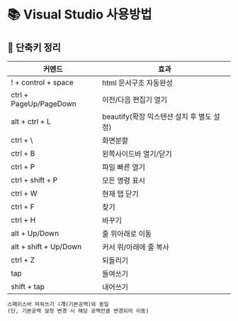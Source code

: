 # 📚 Visual Studio 사용방법

## 📌 단축키 정리
| 커멘드 | 효과 |
| ---- | --- |
| ! + control + space | html 문서구조 자동완성|
| ctrl + PageUp/PageDown | 이전/다음 편집기 열기 |
| alt + ctrl + L | beautify(확장 익스텐션 설치 후 별도 설정)|
| ctrl + \ | 화면분할 |
| ctrl + B | 왼쪽사이드바 열기/닫기 |
| ctrl + P | 파일 빠른 열기 |
| ctrl + shift + P | 모든 명령 표시 |
| ctrl + W | 현재 탭 닫기 |
| ctrl + F | 찾기 |
| ctrl + H | 바꾸기 |
| alt + Up/Down | 줄 위아래로 이동 |
| alt + shift + Up/Down | 커서 위/아래에 줄 복사 |
| ctrl + Z | 되돌리기 |
| tap | 들여쓰기 |
| shift + tap | 내어쓰기 |

```python
스페이스바 띄워쓰기 4개(기본공백)와 동일
(단, 기본공백 설정 변경 시 해당 공백만큼 변경되어 이동)
```